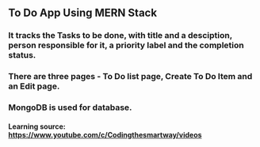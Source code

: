 ## To Do App Using MERN Stack

### It tracks the Tasks to be done, with title and a desciption, person responsible for it, a priority label and the completion status.

### There are three pages - To Do list page, Create To Do Item and an Edit page.

### MongoDB is used for database.

#### Learning source: https://www.youtube.com/c/Codingthesmartway/videos

